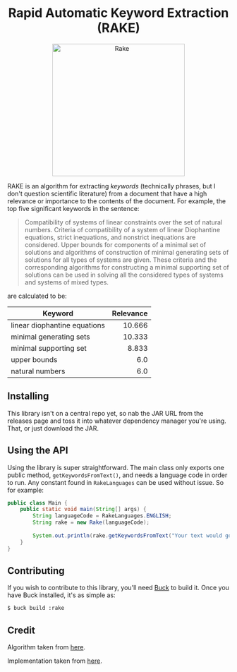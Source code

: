 <h1 align="center">Rapid Automatic Keyword Extraction (RAKE)</h1>

<p align="center">
    <img src="https://images-na.ssl-images-amazon.com/images/I/51jh-BmYlgL._SL1000_.jpg" alt="Rake" width="300" />
<p align="center">

RAKE is an algorithm for extracting *keywords* (technically phrases, but I don't question scientific literature) from a
document that have a high relevance or importance to the contents of the document. For example, the top five significant keywords
in the sentence:

> Compatibility of systems of linear constraints over the set of natural numbers. Criteria of compatibility of a system of linear Diophantine equations, strict inequations, and nonstrict inequations are considered. Upper bounds for components of a minimal set of solutions and algorithms of construction of minimal generating sets of solutions for all types of systems are given. These criteria and the corresponding algorithms for constructing a minimal supporting set of solutions can be used in solving all the considered types of systems and systems of mixed types.

are calculated to be:

Keyword                       | Relevance
------------------------------|----------:
linear diophantine equations  | 10.666
minimal generating sets       | 10.333
minimal supporting set        | 8.833
upper bounds                  | 6.0
natural numbers               | 6.0

Installing
----------
This library isn't on a central repo yet, so nab the JAR URL from the releases page and toss it into whatever dependency
manager you're using. That, or just download the JAR.

Using the API
-------------
Using the library is super straightforward. The main class only exports one public method, `getKeywordsFromText()`, and 
needs a language code in order to run. Any constant found in `RakeLanguages` can be used without issue. So for example:

```java
public class Main {
    public static void main(String[] args) {
        String languageCode = RakeLanguages.ENGLISH;
        String rake = new Rake(languageCode);
        
        System.out.println(rake.getKeywordsFromText("Your text would go here."));
    }
}
```

Contributing
------------
If you wish to contribute to this library, you'll need [Buck](http://buckbuild.com) to build it. Once you have Buck 
installed, it's as simple as:

```bash
$ buck build :rake
``` 

Credit
------
Algorithm taken from [here](https://www.researchgate.net/publication/227988510_Automatic_Keyword_Extraction_from_Individual_Documents).

Implementation taken from [here](https://github.com/aneesha/RAKE).
